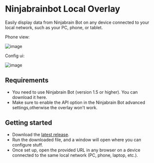 # Ninjabrainbot Local Overlay
Easily display data from Ninjabrain Bot on any device connected to your local network, such as your PC, phone, or tablet.

Phone view:

![image](https://github.com/user-attachments/assets/aa49bb36-05d0-4675-b9fc-cd81c216985c)

Config ui:

![image](https://github.com/user-attachments/assets/6210c76a-761d-430a-b639-25cb6cbfac21)

## Requirements
- You need to use Ninjabrain Bot (version 1.5 or higher). You can download it here.
- Make sure to enable the API option in the Ninjabrain Bot advanced settings,otherwise the overlay won't work.

## Getting started
- Download the [latest release](https://github.com/cylorun/ninbot-overlay/releases/latest).
- Run the downloaded file, and a window will open where you can configure stuff.
- Once set up, open the provided URL in any browser on a device connected to the same local network (PC, phone, laptop, etc.).
